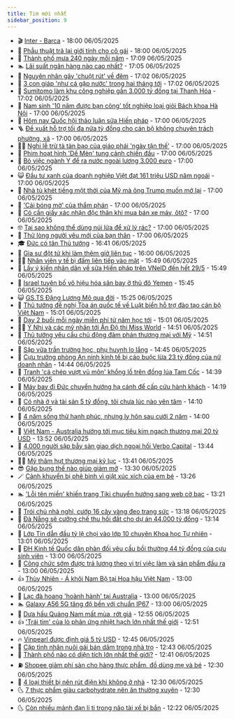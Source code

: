 ```yaml
---
title: Tim mới nhất
sidebar_position: 9
---
```


<!-- vnexpress-tin-moi-nhat:START -->
- 🎬 [Inter - Barca](https://vnexpress.net/truc-tiep-tran-inter-vs-barca-o-luot-ve-ban-ket-champions-league-4882455.html) - 18:00 06/05/2025
- 🐎 [Phẫu thuật trả lại giới tính cho cô gái](https://vnexpress.net/phau-thuat-tra-lai-gioi-tinh-cho-co-gai-4882027.html) - 18:00 06/05/2025
- 🦍 [Thành phố mưa 240 ngày mỗi năm](https://vnexpress.net/thanh-pho-mua-240-ngay-moi-nam-4882231.html) - 17:09 06/05/2025
- 🏊 [Lãi suất ngân hàng nào cao nhất?](https://vnexpress.net/sau-le-lai-suat-ngan-hang-nao-cao-nhat-4882416.html) - 17:05 06/05/2025
- 🎊 [Nguyên nhân gây &#39;chuột rút&#39; về đêm](https://vnexpress.net/nguyen-nhan-gay-chuot-rut-ve-dem-4881900.html) - 17:02 06/05/2025
- 🎃 [3 con giáp &#39;như cá gặp nước&#39; trong hai tháng tới](https://vnexpress.net/van-may-12-con-giap-con-giap-may-man-3-con-giap-nhu-ca-gap-nuoc-trong-hai-thang-toi-4882397.html) - 17:02 06/05/2025
- 🧰 [Sumitomo làm khu công nghiệp gần 3.000 tỷ đồng tại Thanh Hóa](https://vnexpress.net/sumitomo-lam-khu-cong-nghiep-gan-3-000-ty-dong-tai-thanh-hoa-4882089.html) - 17:02 06/05/2025
- 🔭 [Nam sinh &#39;10 năm được bạn cõng&#39; tốt nghiệp loại giỏi Bách khoa Hà Nội](https://vnexpress.net/nam-sinh-10-nam-duoc-ban-cong-tot-nghiep-loai-gioi-bach-khoa-ha-noi-4882379.html) - 17:00 06/05/2025
- 🫶 [Hôm nay Quốc hội thảo luận sửa Hiến pháp](https://vnexpress.net/hom-nay-quoc-hoi-thao-luan-sua-hien-phap-4882473.html) - 17:00 06/05/2025
- 🪜 [Đề xuất hỗ trợ tối đa nửa tỷ đồng cho cán bộ không chuyên trách phường, xã](https://vnexpress.net/de-xuat-ho-tro-toi-da-nua-ty-dong-cho-can-bo-khong-chuyen-trach-phuong-xa-4882451.html) - 17:00 06/05/2025
- 👨‍🏫 [Nghi lễ trừ tà tàn bạo của giáo phái &#39;ngày tận thế&#39;](https://vnexpress.net/giao-phai-han-quoc-giam-cam-400-tin-do-tren-dao-thien-duong-4882446.html) - 17:00 06/05/2025
- 🎊 [Phim hoạt hình &#39;Dế Mèn&#39; tung cảnh chiến đấu](https://vnexpress.net/phim-hoat-hinh-de-men-tung-canh-chien-dau-4882388.html) - 17:00 06/05/2025
- 🎊 [Bỏ việc ngành Y để ra nước ngoài lương 3.000 euro](https://vnexpress.net/dinh-cu-nuoc-nao-bo-viec-nganh-y-de-ra-nuoc-ngoai-lam-luong-3-000-euro-4882385.html) - 17:00 06/05/2025
- 😺 [Đầu tư xanh của doanh nghiệp Việt đạt 161 triệu USD năm ngoái](https://vnexpress.net/dau-tu-xanh-cua-doanh-nghiep-viet-dat-161-trieu-usd-nam-ngoai-4882318.html) - 17:00 06/05/2025
- 🐘 [Nhà tù khét tiếng một thời của Mỹ mà ông Trump muốn mở lại](https://vnexpress.net/nha-tu-khet-tieng-mot-thoi-cua-my-ma-ong-trump-muon-mo-lai-4882097.html) - 17:00 06/05/2025
- 🌁 [&#39;Cái bóng mờ&#39; của thẩm phán](https://vnexpress.net/cai-bong-mo-cua-tham-phan-4881992.html) - 17:00 06/05/2025
- 🐲 [Có cần giấy xác nhận độc thân khi mua bán xe máy, ôtô?](https://vnexpress.net/co-can-giay-xac-nhan-doc-than-khi-mua-ban-xe-may-oto-4881735.html) - 17:00 06/05/2025
- 🤓 [Tại sao không thể dùng núi lửa để xử lý rác?](https://vnexpress.net/tai-sao-khong-the-dung-nui-lua-de-xu-ly-rac-4881570.html) - 17:00 06/05/2025
- 💪 [Thử lòng người yêu mới của bạn thân](https://vnexpress.net/thu-long-nguoi-yeu-moi-cua-ban-than-4881045.html) - 17:00 06/05/2025
- 🎓 [Đức có tân Thủ tướng](https://vnexpress.net/duc-co-tan-thu-tuong-4882492.html) - 16:41 06/05/2025
- 🫣 [Gia sư đột tử khi làm thêm giờ liên tục](https://vnexpress.net/gia-su-dot-tu-khi-lam-them-gio-lien-tuc-4882295.html) - 16:00 06/05/2025
- 🧑‍💻 [Nhân viên y tế bị đấm liên tiếp vào mặt](https://vnexpress.net/nhan-vien-y-te-bi-dam-lien-tiep-vao-mat-4882423.html) - 15:49 06/05/2025
- 🐲 [Lấy ý kiến nhân dân về sửa Hiến pháp trên VNeID đến hết 29/5](https://vnexpress.net/lay-y-kien-nhan-dan-ve-sua-hien-phap-tren-vneid-den-het-29-5-4882482.html) - 15:49 06/05/2025
- 🌝 [Israel tuyên bố vô hiệu hóa sân bay ở thủ đô Yemen](https://vnexpress.net/israel-tuyen-bo-vo-hieu-hoa-san-bay-o-thu-do-yemen-4882484.html) - 15:45 06/05/2025
- 😺 [GS.TS Đặng Lương Mô qua đời](https://vnexpress.net/gs-ts-dang-luong-mo-qua-doi-4882480.html) - 15:25 06/05/2025
- 🐎 [Thủ tướng đề nghị Tòa án quốc tế về Luật biển hỗ trợ đào tạo cán bộ Việt Nam](https://vnexpress.net/thu-tuong-de-nghi-toa-an-quoc-te-ve-luat-bien-ho-tro-dao-tao-can-bo-viet-nam-4882471.html) - 15:01 06/05/2025
- 🎡 [Dạy 2 buổi mỗi ngày miễn phí từ năm học tới](https://vnexpress.net/day-2-buoi-moi-ngay-mien-phi-tu-nam-hoc-toi-4882474.html) - 15:01 06/05/2025
- 👨‍🏫 [Ý Nhi và các mỹ nhân tới Ấn Độ thi Miss World](https://vnexpress.net/y-nhi-va-cac-my-nhan-toi-an-do-thi-miss-world-4881819.html) - 14:51 06/05/2025
- 🦆 [Thủ tướng yêu cầu chủ động đàm phán thương mại với Mỹ](https://vnexpress.net/thu-tuong-yeu-cau-chu-dong-dam-phan-thuong-mai-voi-my-4882475.html) - 14:51 06/05/2025
- 🚦 [Sập vữa trần trường học, phụ huynh lo lắng](https://vnexpress.net/sap-vua-tran-truong-hoc-phu-huynh-lo-lang-4882467.html) - 14:45 06/05/2025
- 💫 [Cựu trưởng phòng An ninh kinh tế bị cáo buộc lừa 23 tỷ đồng của nữ doanh nhân](https://vnexpress.net/cuu-truong-phong-an-ninh-kinh-te-bi-cao-buoc-lua-23-ty-dong-cua-nu-doanh-nhan-4882472.html) - 14:44 06/05/2025
- 🎉 [Tranh &#39;cá chép vượt vũ môn&#39; khổng lồ trên đồng lúa Tam Cốc](https://vnexpress.net/tranh-ca-chep-vuot-vu-mon-khong-lo-tren-dong-lua-tam-coc-4882378.html) - 14:39 06/05/2025
- 🌋 [Máy bay đi Đức chuyển hướng hạ cánh để cấp cứu hành khách](https://vnexpress.net/may-bay-di-duc-chuyen-huong-ha-canh-de-cap-cuu-hanh-khach-4882469.html) - 14:19 06/05/2025
- 🤖 [Có nhà ở và tài sản 5 tỷ đồng, tôi chưa lúc nào yên tâm](https://vnexpress.net/co-nha-o-va-tai-san-5-ty-dong-toi-chua-luc-nao-yen-tam-4882284.html) - 14:10 06/05/2025
- 🦏 [4 năm sống thử hạnh phúc, nhưng ly hôn sau cưới 2 năm](https://vnexpress.net/bon-nam-song-thu-hanh-phuc-bong-ly-hon-sau-hai-nam-cuoi-that-4882315.html) - 14:00 06/05/2025
- 🦩 [Việt Nam - Australia hướng tới mục tiêu kim ngạch thương mại 20 tỷ USD](https://vnexpress.net/viet-nam-australia-huong-toi-muc-tieu-kim-ngach-thuong-mai-20-ty-usd-4882463.html) - 13:52 06/05/2025
- 👺 [4.000 người sập bẫy sàn giao dịch ngoại hối Verbo Capital](https://vnexpress.net/4-000-nguoi-sap-bay-san-giao-dich-ngoai-hoi-verbo-capital-4882464.html) - 13:44 06/05/2025
- 🧑‍🏫 [Mỹ thâm hụt thương mại kỷ lục](https://vnexpress.net/my-tham-hut-thuong-mai-ky-luc-4882460.html) - 13:41 06/05/2025
- 😎 [Gập bụng thế nào giúp giảm mỡ](https://vnexpress.net/gap-bung-the-nao-giup-giam-mo-4882283.html) - 13:30 06/05/2025
- 🪄 [Cảnh khuyển bị phê bình vì giật xúc xích của em bé](https://vnexpress.net/canh-khuyen-bi-phe-binh-vi-giat-xuc-xich-cua-em-be-4882337.html) - 13:26 06/05/2025
- 🏊 [&#39;Lỗi tên miền&#39; khiến trang Tiki chuyển hướng sang web cờ bạc](https://vnexpress.net/loi-ten-mien-khien-trang-tiki-chuyen-huong-sang-web-co-bac-4882081.html) - 13:21 06/05/2025
- 💃 [Trói chủ nhà nghỉ, cướp 16 cây vàng đeo trang sức](https://vnexpress.net/troi-chu-nha-nghi-cuop-16-cay-vang-deo-trang-suc-4882462.html) - 13:18 06/05/2025
- 🦆 [Đà Nẵng sẽ cưỡng chế thu hồi đất cho dự án 44.000 tỷ đồng](https://vnexpress.net/da-nang-se-cuong-che-thu-hoi-dat-cho-du-an-44-000-ty-dong-4882393.html) - 13:14 06/05/2025
- 🎊 [Lớp Tin dẫn đầu tỷ lệ chọi vào lớp 10 chuyên Khoa học Tự nhiên](https://vnexpress.net/lop-tin-dan-dau-ty-le-choi-vao-lop-10-chuyen-khoa-hoc-tu-nhien-4882449.html) - 13:01 06/05/2025
- 👺 [ĐH Kinh tế Quốc dân phản đối yêu cầu bồi thường 44 tỷ đồng của cựu sinh viên](https://vnexpress.net/dh-kinh-te-quoc-dan-phan-doi-yeu-cau-boi-thuong-44-ty-dong-cua-cuu-sinh-vien-4882402.html) - 13:00 06/05/2025
- 🎡 [Công chức sớm được trả lương theo vị trí việc làm và sản phẩm đầu ra](https://vnexpress.net/cong-chuc-som-duoc-tra-luong-theo-vi-tri-viec-lam-va-san-pham-dau-ra-4882181.html) - 13:00 06/05/2025
- 👍 [Thùy Nhiên - Á khôi Nam Bộ tại Hoa hậu Việt Nam](https://vnexpress.net/thuy-nhien-a-khoi-nam-bo-tai-hoa-hau-viet-nam-4882363.html) - 13:00 06/05/2025
- 🐎 [Lạc đà hoang &#39;hoành hành&#39; tại Australia](https://vnexpress.net/lac-da-hoang-hoanh-hanh-tai-australia-4881948.html) - 13:00 06/05/2025
- 🏊 [Galaxy A56 5G tăng độ bền với chuẩn IP67](https://vnexpress.net/galaxy-a56-5g-tang-do-ben-voi-chuan-ip67-4882453.html) - 13:00 06/05/2025
- 🦩 [Dưa hấu Quảng Nam mất mùa, rớt giá](https://vnexpress.net/dua-hau-quang-nam-mat-mua-rot-gia-4882327.html) - 12:55 06/05/2025
- 👍 [&#39;Trái tim&#39; của lò phản ứng nhiệt hạch lớn nhất thế giới](https://vnexpress.net/trai-tim-cua-lo-phan-ung-nhiet-hach-lon-nhat-the-gioi-4882057.html) - 12:51 06/05/2025
- 🔥 [Vinpearl được định giá 5 tỷ USD](https://vnexpress.net/vinpearl-duoc-dinh-gia-5-ty-usd-4882457.html) - 12:45 06/05/2025
- 💄 [Cặp tình nhân nuôi gái bán dâm trong nhà trọ](https://vnexpress.net/cap-tinh-nhan-nuoi-gai-ban-dam-trong-nha-tro-4882444.html) - 12:43 06/05/2025
- 🤡 [Thành phố nào có diện tích lớn nhất thế giới?](https://vnexpress.net/thanh-pho-nao-co-dien-tich-lon-nhat-the-gioi-4882442.html) - 12:41 06/05/2025
- ⛽️ [Shopee giảm phí sàn cho hàng thực phẩm, đồ dùng mẹ và bé](https://vnexpress.net/shopee-giam-phi-san-cho-hang-thuc-pham-do-dung-me-va-be-4882408.html) - 12:30 06/05/2025
- 🚀 [4 loại thiết bị nên rút điện khi không ở nhà](https://vnexpress.net/4-loai-thiet-bi-nen-rut-dien-khi-khong-o-nha-4882233.html) - 12:30 06/05/2025
- 🌜 [7 thực phẩm giàu carbohydrate nên ăn thường xuyên](https://vnexpress.net/7-thuc-pham-giau-carbohydrate-nen-an-thuong-xuyen-4882139.html) - 12:30 06/05/2025
- 🌜 [Còn nhiều mảnh đạn li ti trong não tài xế bị bắn](https://vnexpress.net/con-nhieu-manh-dan-li-ti-trong-nao-tai-xe-bi-ban-4882445.html) - 12:22 06/05/2025<!-- vnexpress-tin-moi-nhat:END -->
